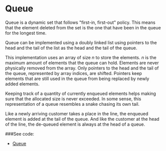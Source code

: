# Queue

Queue is a dynamic set that follows "first-in, first-out" policy. This means that the
 element deleted from the set is the one that have been in the queue for the longest
 time.

Queue can be implemented using a doubly linked list using pointers to the head and
 the tail of the list as the head and the tail of the queue.

This implementation uses an array of size *n* to store the elements. *n* is the
 maximum amount of elements that the queue can hold. Elements are never physically
 removed from the array. Only pointers to the head and the tail of the queue,
 represented by array indices, are shifted. Pointers keep elements that are still
 used in the queue from being replaced by newly added elements.

Keeping track of a quantity of currently enqueued elements helps making sure that
 the allocated size is never exceeded. In some sense, this representation of a queue
 resembles a snake chasing its own tail.

Like a newly arriving customer takes a place in the line, the enqueued element is
 added at the tail of the queue. And like the customer at the head of the line, the
 de-queued element is always at the head of a queue.

###See code: 
- [Queue](/__init__.py)